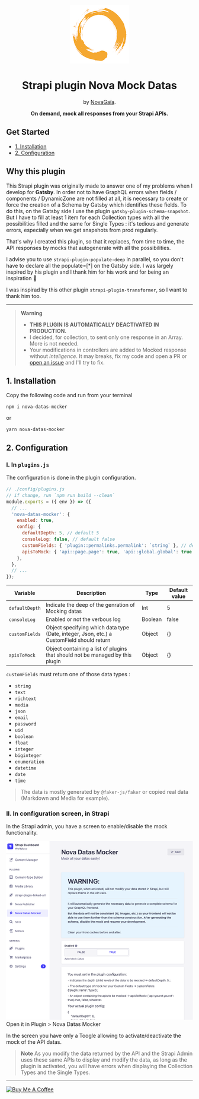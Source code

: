 <div align="center">
  <img style="width: 160px; height: auto;" src="./docs/logo-novagaia@3x.png" alt="Logo NovaGaïa" />
  <h1>Strapi plugin Nova Mock Datas</h1>
  <p>by <a href="https://novagaia.fr/" target="_blank">NovaGaïa</a>.</p>
  <p><strong>On demand, mock all responses from your Strapi APIs.</strong></p>

</div>

## Get Started

- [1. Installation](#1-installation)
- [2. Configuration](#2-configuration)

## Why this plugin

This Strapi plugin was originally made to answer one of my problems when I develop for **Gatsby**.
In order not to have GraphQL errors when fields / components / DynamicZone are not filled at all, it is necessary to create or force the creation of a Schema by Gatsby which identifies these fields. To do this, on the Gatsby side I use the plugin `gatsby-plugin-schema-snapshot`. But I have to fill at least 1 item for each Collection types with all the possibilities filled and the same for Single Types : it's tedious and generate errors, especially when we get snapshots from prod regularly.

That's why I created this plugin, so that it replaces, from time to time, the API responses by mocks that autogenerate with all the possibilities.

I advise you to use `strapi-plugin-populate-deep` in parallel, so you don't have to declare all the populate=[*] on the Gatsby side. I was largely inspired by his plugin and I thank him for his work and for being an inspiration 🙏

I was inspirad by this other plugin `strapi-plugin-transformer`, so I want to thank him too.

---

> **Warning**
>
> - **THIS PLUGIN IS AUTOMATICALLY DEACTIVATED IN PRODUCTION.**
> - I decided, for collection, to sent only one response in an Array. More is not needed.
> - Your modifications in controllers are added to Mocked response without _inteligence_. It may breaks, fix my code and open a PR or [open an issue](https://github.com/NovaGaia/strapi-plugin-mock-datas/issues) and I'll try to fix.

## 1. Installation

Copy the following code and run from your terminal

```
npm i nova-datas-mocker
```

or

```
yarn nova-datas-mocker
```

## 2. Configuration

### I. In `plugins.js`

The configuration is done in the plugin configuration.

```js
// ./config/plugins.js
// if change, run `npm run build --clean`
module.exports = ({ env }) => ({
  // ...
  'nova-datas-mocker': {
    enabled: true,
    config: {
      defaultDepth: 5, // default 5
      consoleLog: false, // default false
      customFields: { 'plugin::permalinks.permalink': `string` }, // default {}
      apisToMock: { 'api::page.page': true, 'api::global.global': true }, // default {}
    },
  },
  // ...
});
```

| Variable       | Description                                                                               | Type    | Default value |
| -------------- | ----------------------------------------------------------------------------------------- | ------- | ------------- |
| `defaultDepth` | Indicate the deep of the genration of Mocking datas                                       | Int     | 5             |
| `consoleLog`   | Enabled or not the verbous log                                                            | Boolean | false         |
| `customFields` | Object specifying which data type (Date, integer, Json, etc.) a CustomField should return | Object  | {}            |
| `apisToMock`   | Object containing a list of plugins that should not be managed by this plugin             | Object  | {}            |

`customFields` must return one of those data types :

- `string`
- `text`
- `richtext`
- `media`
- `json`
- `email`
- `password`
- `uid`
- `boolean`
- `float`
- `integer`
- `biginteger`
- `enumeration`
- `datetime`
- `date`
- `time`

> The data is mostly generated by `@faker-js/faker` or copied real data (Markdown and Media for example).

### II. In configuration screen, in Strapi

In the Strapi admin, you have a screen to enable/disable the mock functionality.

![Nova Datas Mocker Configuration](https://github.com/NovaGaia/strapi-plugin-mock-datas/blob/main/docs/Capture-2023-03-29-013857.png?raw=true)
Open it in Plugin > Nova Datas Mocker

In the screen you have only a Toogle allowing to activate/deactivate the mock of the API datas.

> **Note**
> As you modify the data returned by the API and the Strapi Admin uses these same APIs to display and modify the data, as long as the plugin is activated, you will have errors when displaying the Collection Types and the Single Types.

---

<a href="https://www.buymeacoffee.com/renaudheluin" target="_blank"><img src="https://cdn.buymeacoffee.com/buttons/default-orange.png" alt="Buy Me A Coffee" height="41" width="174"></a>
